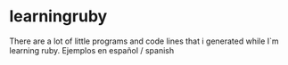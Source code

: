 # learningruby
There are a lot of little programs and code lines that i generated while I`m learning ruby. Ejemplos en español / spanish

